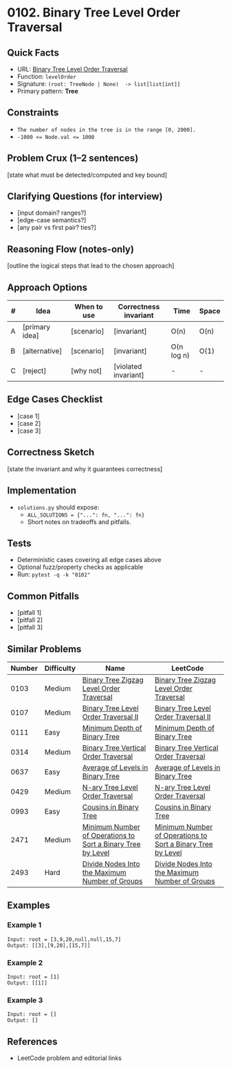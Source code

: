 # 0102. Binary Tree Level Order Traversal

## Quick Facts

- URL: [Binary Tree Level Order Traversal](https://leetcode.com/problems/binary-tree-level-order-traversal/)
- Function: `levelOrder`
- Signature: `(root: TreeNode | None)  -> list[list[int]]`
- Primary pattern: **Tree**

## Constraints

- `The number of nodes in the tree is in the range [0, 2000].`
- `-1000 <= Node.val <= 1000`

## Problem Crux (1–2 sentences)

[state what must be detected/computed and key bound]

## Clarifying Questions (for interview)

- [input domain? ranges?]
- [edge-case semantics?]
- [any pair vs first pair? ties?]

## Reasoning Flow (notes-only)

[outline the logical steps that lead to the chosen approach]

## Approach Options

| # | Idea | When to use | Correctness invariant | Time | Space |
|---|------|-------------|-----------------------|------|-------|
| A | [primary idea] | [scenario] | [invariant] | O(n) | O(n) |
| B | [alternative] | [scenario] | [invariant] | O(n log n) | O(1) |
| C | [reject] | [why not] | [violated invariant] | - | - |

## Edge Cases Checklist

- [case 1]
- [case 2]
- [case 3]

## Correctness Sketch

[state the invariant and why it guarantees correctness]

## Implementation

- `solutions.py` should expose:
  - `ALL_SOLUTIONS = {"...": fn, "...": fn}`
  - Short notes on tradeoffs and pitfalls.

## Tests

- Deterministic cases covering all edge cases above
- Optional fuzz/property checks as applicable
- Run: `pytest -q -k "0102"`

## Common Pitfalls

- [pitfall 1]
- [pitfall 2]
- [pitfall 3]

## Similar Problems

| Number | Difficulty | Name | LeetCode |
|---|---|---|---|
| 0103 | Medium | [Binary Tree Zigzag Level Order Traversal](../0103-binary-tree-zigzag-level-order-traversal/readme.md) | [Binary Tree Zigzag Level Order Traversal](https://leetcode.com/problems/binary-tree-zigzag-level-order-traversal/) |
| 0107 | Medium | [Binary Tree Level Order Traversal II](../0107-binary-tree-level-order-traversal-ii/readme.md) | [Binary Tree Level Order Traversal II](https://leetcode.com/problems/binary-tree-level-order-traversal-ii/) |
| 0111 | Easy | [Minimum Depth of Binary Tree](../0111-minimum-depth-of-binary-tree/readme.md) | [Minimum Depth of Binary Tree](https://leetcode.com/problems/minimum-depth-of-binary-tree/) |
| 0314 | Medium | [Binary Tree Vertical Order Traversal](../0314-binary-tree-vertical-order-traversal/readme.md) | [Binary Tree Vertical Order Traversal](https://leetcode.com/problems/binary-tree-vertical-order-traversal/) |
| 0637 | Easy | [Average of Levels in Binary Tree](../0637-average-of-levels-in-binary-tree/readme.md) | [Average of Levels in Binary Tree](https://leetcode.com/problems/average-of-levels-in-binary-tree/) |
| 0429 | Medium | [N-ary Tree Level Order Traversal](../0429-n-ary-tree-level-order-traversal/readme.md) | [N-ary Tree Level Order Traversal](https://leetcode.com/problems/n-ary-tree-level-order-traversal/) |
| 0993 | Easy | [Cousins in Binary Tree](../0993-cousins-in-binary-tree/readme.md) | [Cousins in Binary Tree](https://leetcode.com/problems/cousins-in-binary-tree/) |
| 2471 | Medium | [Minimum Number of Operations to Sort a Binary Tree by Level](../2471-minimum-number-of-operations-to-sort-a-binary-tree-by-level/readme.md) | [Minimum Number of Operations to Sort a Binary Tree by Level](https://leetcode.com/problems/minimum-number-of-operations-to-sort-a-binary-tree-by-level/) |
| 2493 | Hard | [Divide Nodes Into the Maximum Number of Groups](../2493-divide-nodes-into-the-maximum-number-of-groups/readme.md) | [Divide Nodes Into the Maximum Number of Groups](https://leetcode.com/problems/divide-nodes-into-the-maximum-number-of-groups/) |

## Examples

### Example 1

```text
Input: root = [3,9,20,null,null,15,7]
Output: [[3],[9,20],[15,7]]
```

### Example 2

```text
Input: root = [1]
Output: [[1]]
```

### Example 3

```text
Input: root = []
Output: []
```

## References

- LeetCode problem and editorial links

